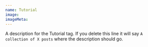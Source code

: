 ```yaml
---
name: Tutorial
image:
imageMeta:
---
```

A description for the Tutorial tag. If you delete this line it will say
`A collection of X posts` where the description should go.
